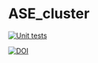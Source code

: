 # ASE_cluster

[![Unit tests](https://github.com/Pathey70/ASE_cluster/actions/workflows/unit-tests.yml/badge.svg)](https://github.com/Pathey70/ASE_cluster/actions/workflows/unit-tests.yml)

[![DOI](https://zenodo.org/badge/594895335.svg)](https://zenodo.org/badge/latestdoi/594895335)
